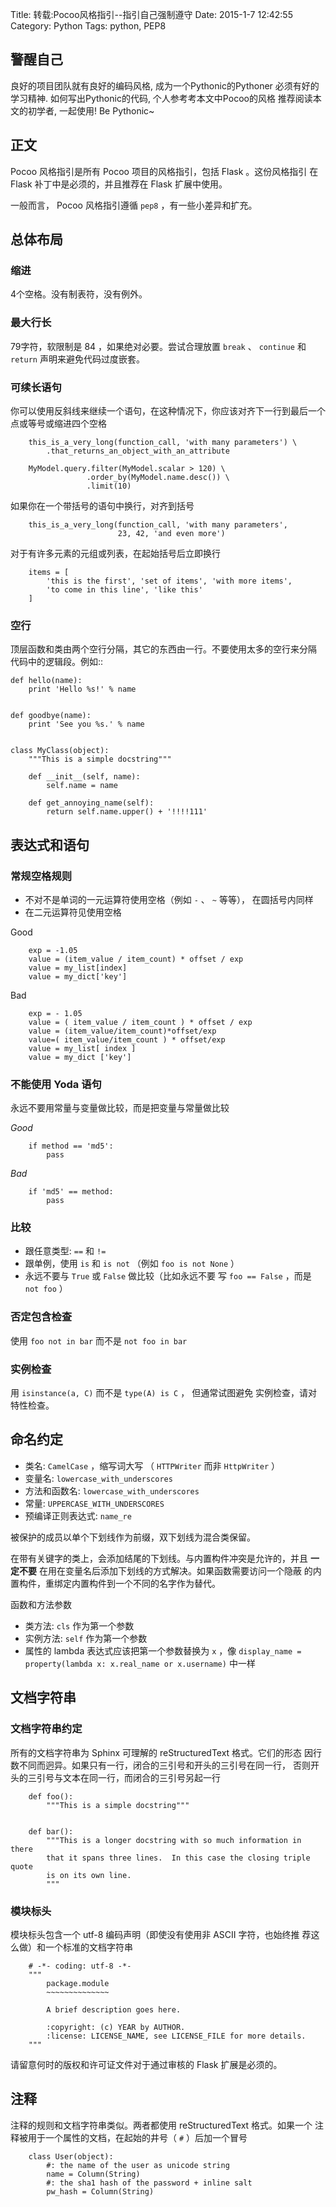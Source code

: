 Title: 转载:Pocoo风格指引--指引自己强制遵守
Date: 2015-1-7 12:42:55
Category: Python
Tags: python, PEP8


## 警醒自己

良好的项目团队就有良好的编码风格, 成为一个Pythonic的Pythoner
必须有好的学习精神. 如何写出Pythonic的代码, 个人参考考本文中Pocoo的风格
推荐阅读本文的初学者, 一起使用! Be Pythonic~

## 正文

Pocoo 风格指引是所有 Pocoo 项目的风格指引，包括 Flask 。这份风格指引
在 Flask 补丁中是必须的，并且推荐在 Flask 扩展中使用。

一般而言， Pocoo 风格指引遵循 `pep8` ，有一些小差异和扩充。

## 总体布局

### 缩进
4个空格。没有制表符，没有例外。

### 最大行长
  79字符，软限制是 84 ，如果绝对必要。尝试合理放置 `break` 、 `continue`
  和 `return` 声明来避免代码过度嵌套。

### 可续长语句
  你可以使用反斜线来继续一个语句，在这种情况下，你应该对齐下一行到最后一个
  点或等号或缩进四个空格

```
    this_is_a_very_long(function_call, 'with many parameters') \
        .that_returns_an_object_with_an_attribute

    MyModel.query.filter(MyModel.scalar > 120) \
                 .order_by(MyModel.name.desc()) \
                 .limit(10)
```

  如果你在一个带括号的语句中换行，对齐到括号

```
    this_is_a_very_long(function_call, 'with many parameters',
                        23, 42, 'and even more')
```

对于有许多元素的元组或列表，在起始括号后立即换行

```
    items = [
        'this is the first', 'set of items', 'with more items',
        'to come in this line', 'like this'
    ]
```
### 空行
  顶层函数和类由两个空行分隔，其它的东西由一行。不要使用太多的空行来分隔
  代码中的逻辑段。例如::

    def hello(name):
        print 'Hello %s!' % name


    def goodbye(name):
        print 'See you %s.' % name


    class MyClass(object):
        """This is a simple docstring"""

        def __init__(self, name):
            self.name = name

        def get_annoying_name(self):
            return self.name.upper() + '!!!!111'

## 表达式和语句

### 常规空格规则
  - 不对不是单词的一元运算符使用空格（例如 ``-`` 、 ``~`` 等等），
    在圆括号内同样
  - 在二元运算符见使用空格

Good 

```
    exp = -1.05
    value = (item_value / item_count) * offset / exp
    value = my_list[index]
    value = my_dict['key']
```

Bad

```
    exp = - 1.05
    value = ( item_value / item_count ) * offset / exp
    value = (item_value/item_count)*offset/exp
    value=( item_value/item_count ) * offset/exp
    value = my_list[ index ]
    value = my_dict ['key']
```

### 不能使用 Yoda 语句
永远不要用常量与变量做比较，而是把变量与常量做比较

*Good*

```
    if method == 'md5':
        pass
```
*Bad*

```
    if 'md5' == method:
        pass
```
### 比较
  - 跟任意类型: ``==`` 和 ``!=``
  - 跟单例，使用 ``is`` 和 ``is not`` （例如 ``foo is not
    None`` ）
  - 永远不要与 `True` 或 `False` 做比较（比如永远不要
    写 ``foo == False`` ，而是 ``not foo`` ）

### 否定包含检查
使用 ``foo not in bar`` 而不是 ``not foo in bar``

### 实例检查
  用 ``isinstance(a, C)`` 而不是 ``type(A) is C`` ， 但通常试图避免
  实例检查，请对特性检查。


## 命名约定
- 类名: ``CamelCase`` ，缩写词大写 （ ``HTTPWriter`` 而非 ``HttpWriter`` ）
- 变量名: ``lowercase_with_underscores``
- 方法和函数名: ``lowercase_with_underscores``
- 常量: ``UPPERCASE_WITH_UNDERSCORES``
- 预编译正则表达式: ``name_re``

被保护的成员以单个下划线作为前缀，双下划线为混合类保留。

在带有关键字的类上，会添加结尾的下划线。与内置构件冲突是允许的，并且
**一定不要** 在用在变量名后添加下划线的方式解决。如果函数需要访问一个隐蔽
的内置构件，重绑定内置构件到一个不同的名字作为替代。

函数和方法参数

  - 类方法: ``cls`` 作为第一个参数
  - 实例方法: ``self`` 作为第一个参数
  - 属性的 lambda 表达式应该把第一个参数替换为 ``x`` ，像 ``display_name = 
    property(lambda x: x.real_name or x.username)`` 中一样


## 文档字符串

### 文档字符串约定
  所有的文档字符串为 Sphinx 可理解的 reStructuredText 格式。它们的形态
  因行数不同而迥异。如果只有一行，闭合的三引号和开头的三引号在同一行，
  否则开头的三引号与文本在同一行，而闭合的三引号另起一行

```
    def foo():
        """This is a simple docstring"""


    def bar():
        """This is a longer docstring with so much information in there
        that it spans three lines.  In this case the closing triple quote
        is on its own line.
        """
```
### 模块标头
  模块标头包含一个 utf-8 编码声明（即使没有使用非 ASCII 字符，也始终推
  荐这么做）和一个标准的文档字符串

```
    # -*- coding: utf-8 -*-
    """
        package.module
        ~~~~~~~~~~~~~~

        A brief description goes here.

        :copyright: (c) YEAR by AUTHOR.
        :license: LICENSE_NAME, see LICENSE_FILE for more details.
    """
```

  请留意何时的版权和许可证文件对于通过审核的 Flask 扩展是必须的。


## 注释

注释的规则和文档字符串类似。两者都使用 reStructuredText 格式。如果一个
注释被用于一个属性的文档，在起始的井号（ ``#`` ）后加一个冒号

```
    class User(object):
        #: the name of the user as unicode string
        name = Column(String)
        #: the sha1 hash of the password + inline salt
        pw_hash = Column(String)
```
